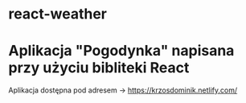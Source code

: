 # react-weather
Aplikacja "Pogodynka" napisana przy użyciu bibliteki React
=======
Aplikacja dostępna pod adresem -> 
https://krzosdominik.netlify.com/
